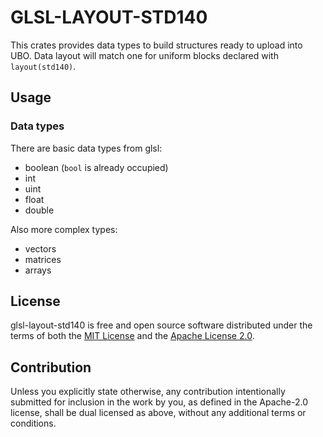 
# GLSL-LAYOUT-STD140

This crates provides data types to build structures ready to upload into UBO.
Data layout will match one for uniform blocks declared with `layout(std140)`.


## Usage

### Data types

There are basic data types from glsl:
* boolean (`bool` is already occupied)
* int
* uint
* float
* double

Also more complex types:
* vectors
* matrices
* arrays

## License

glsl-layout-std140 is free and open source software distributed under the terms of both
the [MIT License][lm] and the [Apache License 2.0][la].

[lm]: LICENSE-MIT
[la]: LICENSE-APACHE

## Contribution

Unless you explicitly state otherwise, any contribution intentionally submitted
for inclusion in the work by you, as defined in the Apache-2.0 license, shall be dual licensed as above, without any
additional terms or conditions.
